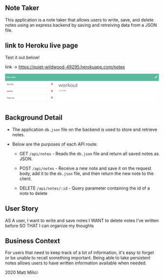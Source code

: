 ## Note Taker

This application is a note taker that allows users to write, save, and delete notes using an express backend by saving and retreiving data from a JSON file.

## link to Heroku live page

Test it out below!

link -> https://quiet-wildwood-49295.herokuapp.com/notes

![Generated Team Page](./Develop/img/img.png)

## Background Detail

- The application `db.json` file on the backend is used to store and retrieve notes.

- Below are the purposes of each API route:

  - GET `/api/notes` - Reads the `db.json` file and return all saved notes as JSON.

  - POST `/api/notes` - Receive a new note and save it on the request body, add it to the `db.json` file, and then return the new note to the client.

  - DELETE `/api/notes/:id` - Query parameter containing the id of a note to delete

## User Story

AS A user, I want to write and save notes
I WANT to delete notes I've written before
SO THAT I can organize my thoughts

## Business Context

For users that need to keep track of a lot of information, it's easy to forget or be unable to recall something important. Being able to take persistent notes allows users to have written information available when needed.


2020 Matt Milici

